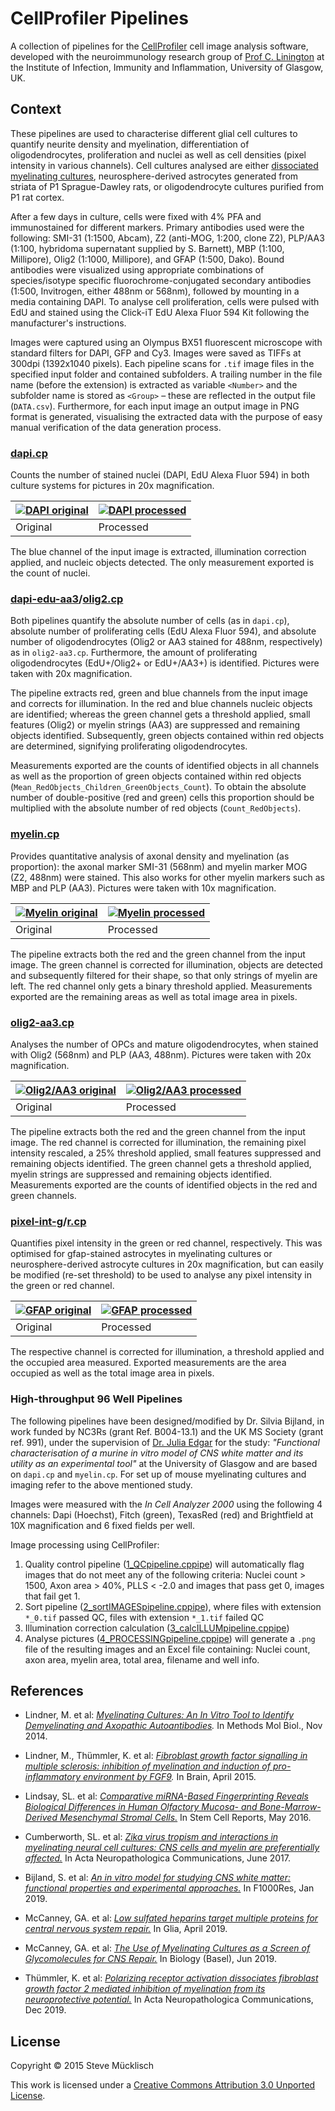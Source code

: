 CellProfiler Pipelines
======================

A collection of pipelines for the [CellProfiler](http://www.cellprofiler.org/) cell image analysis software, developed with the neuroimmunology research group of [Prof C. Linington](http://www.gla.ac.uk/researchinstitutes/iii/staff/christopherlinington/) at the Institute of Infection, Immunity and Inflammation, University of Glasgow, UK.

Context
-------

These pipelines are used to characterise different glial cell cultures to quantify neurite density and myelination, differentiation of oligodendrocytes, proliferation and nuclei as well as cell densities (pixel intensity in various channels). Cell cultures analysed are either [dissociated myelinating cultures](http://link.springer.com/protocol/10.1007%2F7651_2014_129), neurosphere-derived astrocytes generated from striata of P1 Sprague-Dawley rats, or oligodendrocyte cultures purified from P1 rat cortex.

After a few days in culture, cells were fixed with 4% PFA and immunostained for different markers. Primary antibodies used were the following: SMI-31 (1:1500, Abcam), Z2 (anti-MOG, 1:200, clone Z2), PLP/AA3 (1:100, hybridoma supernatant supplied by S. Barnett), MBP (1:100, Millipore), Olig2 (1:1000, Millipore), and GFAP (1:500, Dako). Bound antibodies were visualized using appropriate combinations of species/isotype specific fluorochrome-conjugated secondary antibodies (1:500, Invitrogen, either 488nm or 568nm), followed by mounting in a media containing DAPI. To analyse cell proliferation, cells were pulsed with EdU and stained using the Click-iT EdU Alexa Fluor 594 Kit following the manufacturer's instructions.

Images were captured using an Olympus BX51 fluorescent microscope with standard filters for DAPI, GFP and Cy3. Images were saved as TIFFs at 300dpi (1392x1040 pixels). Each pipeline scans for `.tif` image files in the specified input folder and contained subfolders. A trailing number in the file name (before the extension) is extracted as variable `<Number>` and the subfolder name is stored as `<Group>` &ndash; these are reflected in the output file (`DATA.csv`). Furthermore, for each input image an output image in PNG format is generated, visualising the extracted data with the purpose of easy manual verification of the data generation process.

### [dapi.cp](dapi.cp)

Counts the number of stained nuclei (DAPI, EdU Alexa Fluor 594) in both culture systems for pictures in 20x magnification.

[![DAPI original](images/dapi-gfap_orig_t.png)](images/dapi-gfap_orig.png) | [![DAPI processed](images/dapi_processed_t.png)](images/dapi_processed.png)
---|---
Original | Processed

The blue channel of the input image is extracted, illumination correction applied, and nucleic objects detected. The only measurement exported is the count of nuclei.

### [dapi-edu-aa3](dapi-edu-aa3.cp)/[olig2.cp](dapi-edu-olig2.cp)

Both pipelines quantify the absolute number of cells (as in `dapi.cp`), absolute number of proliferating cells (EdU Alexa Fluor 594), and absolute number of oligodendrocytes (Olig2 or AA3 stained for 488nm, respectively) as in `olig2-aa3.cp`. Furthermore, the amount of proliferating oligodendrocytes (EdU+/Olig2+ or EdU+/AA3+) is identified. Pictures were taken with 20x magnification.

The pipeline extracts red, green and blue channels from the input image and corrects for illumination. In the red and blue channels nucleic objects are identified; whereas the green channel gets a threshold applied, small features (Olig2) or myelin strings (AA3) are suppressed and remaining objects identified. Subsequently, green objects contained within red objects are determined, signifying proliferating oligodendrocytes.

Measurements exported are the counts of identified objects in all channels as well as the proportion of green objects contained within red objects (`Mean_RedObjects_Children_GreenObjects_Count`). To obtain the absolute number of double-positive (red and green) cells this proportion should be multiplied with the absolute number of red objects (`Count_RedObjects`).

### [myelin.cp](myelin.cp)

Provides quantitative analysis of axonal density and myelination (as proportion): the axonal marker SMI-31 (568nm) and myelin marker MOG (Z2, 488nm) were stained. This also works for other myelin markers such as MBP and PLP (AA3). Pictures were taken with 10x magnification.

[![Myelin original](images/myelin_orig_t.png)](images/myelin_orig.png) | [![Myelin processed](images/myelin_processed_t.png)](images/myelin_processed.png)
---|---
Original | Processed

The pipeline extracts both the red and the green channel from the input image. The green channel is corrected for illumination, objects are detected and subsequently filtered for their shape, so that only strings of myelin are left. The red channel only gets a binary threshold applied. Measurements exported are the remaining areas as well as total image area in pixels.

### [olig2-aa3.cp](olig2-aa3.cp)

Analyses the number of OPCs and mature oligodendrocytes, when stained with Olig2 (568nm) and PLP (AA3, 488nm). Pictures were taken with 20x magnification.

[![Olig2/AA3 original](images/olig2-aa3_orig_t.png)](images/olig2-aa3_orig.png) | [![Olig2/AA3 processed](images/olig2-aa3_processed_t.png)](images/olig2-aa3_processed.png)
---|---
Original | Processed

The pipeline extracts both the red and the green channel from the input image. The red channel is corrected for illumination, the remaining pixel intensity rescaled, a 25% threshold applied, small features suppressed and remaining objects identified. The green channel gets a threshold applied, myelin strings are suppressed and remaining objects identified. Measurements exported are the counts of identified objects in the red and green channels.

### [pixel-int-g](pixel-int-g.cp)/[r.cp](pixel-int-r.cp)

Quantifies pixel intensity in the green or red channel, respectively. This was optimised for gfap-stained astrocytes in myelinating cultures or neurosphere-derived astrocyte cultures in 20x magnification, but can easily be modified (re-set threshold) to be used to analyse any pixel intensity in the green or red channel.

[![GFAP original](images/dapi-gfap_orig_t.png)](images/dapi-gfap_orig.png) | [![GFAP processed](images/gfap_processed_t.png)](images/gfap_processed.png)
---|---
Original | Processed

The respective channel is corrected for illumination, a threshold applied and the occupied area measured. Exported measurements are the area occupied as well as the total image area in pixels.

### High-throughput 96 Well Pipelines

The following pipelines have been designed/modified by Dr. Silvia Bijland, in work funded by NC3Rs (grant Ref. B004-13.1) and the UK MS Society (grant ref. 991), under the supervision of [Dr. Julia Edgar](https://www.gla.ac.uk/researchinstitutes/iii/staff/juliaedgar/) for the study: *"Functional characterisation of a murine in vitro model of CNS white matter and its utility as an experimental tool"* at the University of Glasgow and are based on `dapi.cp` and `myelin.cp`. For set up of mouse myelinating cultures and imaging refer to the above mentioned study.

Images were measured with the *In Cell Analyzer 2000* using the following 4 channels: Dapi (Hoechst), Fitch (green), TexasRed (red) and Brightfield at 10X magnification and 6 fixed fields per well.

Image processing using CellProfiler:
1. Quality control pipeline ([1_QCpipeline.cppipe](1_QCpipeline.cppipe)) will automatically flag images that do not meet any of the following criteria: Nuclei count > 1500, Axon area > 40%, PLLS < -2.0 and images that pass get 0, images that fail get 1.
2. Sort pipeline ([2_sortIMAGESpipeline.cppipe](2_sortIMAGESpipeline.cppipe)), where files with extension `*_0.tif` passed QC, files with extension `*_1.tif` failed QC
3. Illumination correction calculation ([3_calcILLUMpipeline.cppipe](3_calcILLUMpipeline.cppipe))
4. Analyse pictures ([4_PROCESSINGpipeline.cppipe](4_PROCESSINGpipeline.cppipe)) will generate a `.png` file of the resulting images and an Excel file containing: Nuclei count, axon area, myelin area, total area, filename and well info.

References
----------

* Lindner, M. et al: *[Myelinating Cultures: An In Vitro Tool to Identify Demyelinating and Axopathic Autoantibodies](https://link.springer.com/protocol/10.1007%2F7651_2014_129).* In Methods Mol Biol., Nov 2014.

* Lindner, M., Thümmler, K. et al: *[Fibroblast growth factor signalling in multiple sclerosis: inhibition of myelination and induction of pro-inflammatory environment by FGF9](http://brain.oxfordjournals.org/content/early/2015/04/22/brain.awv102.long).* In Brain, April 2015.

* Lindsay, SL. et al: *[Comparative miRNA-Based Fingerprinting Reveals Biological Differences in Human Olfactory Mucosa- and Bone-Marrow-Derived Mesenchymal Stromal Cells.](https://www.cell.com/stem-cell-reports/fulltext/S2213-6711(16)30004-2?_returnURL=https%3A%2F%2Flinkinghub.elsevier.com%2Fretrieve%2Fpii%2FS2213671116300042%3Fshowall%3Dtrue)* In Stem Cell Reports, May 2016.

* Cumberworth, SL. et al: *[Zika virus tropism and interactions in myelinating neural cell cultures: CNS cells and myelin are preferentially affected.](https://actaneurocomms.biomedcentral.com/articles/10.1186/s40478-017-0450-8)* In Acta Neuropathologica Communications, June 2017.

* Bijland, S. et al: *[An in vitro model for studying CNS white matter: functional properties and experimental approaches.](https://f1000research.com/articles/8-117/v1)* In F1000Res, Jan 2019.

* McCanney, GA. et al: *[Low sulfated heparins target multiple proteins for central nervous system repair.](https://onlinelibrary.wiley.com/doi/full/10.1002/glia.23562)* In Glia, April 2019.

* McCanney, GA. et al: *[The Use of Myelinating Cultures as a Screen of Glycomolecules for CNS Repair.](https://www.mdpi.com/2079-7737/8/3/52)* In Biology (Basel), Jun 2019.

* Thümmler, K. et al: *[Polarizing receptor activation dissociates fibroblast growth factor 2 mediated inhibition of myelination from its neuroprotective potential.](https://actaneurocomms.biomedcentral.com/articles/10.1186/s40478-019-0864-6)* In Acta Neuropathologica Communications, Dec 2019.

License
-------

Copyright &copy; 2015 Steve Mücklisch

This work is licensed under a [Creative Commons Attribution 3.0 Unported License](http://creativecommons.org/licenses/by/3.0/deed.en_GB).
